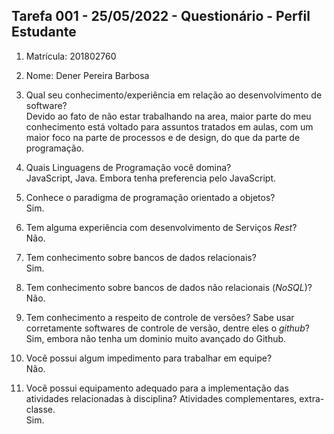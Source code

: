 ## Tarefa 001 - 25/05/2022 - Questionário - Perfil Estudante

1. Matrícula: 201802760
2. Nome: Dener Pereira Barbosa 

3. Qual seu conhecimento/experiência em relação ao desenvolvimento de software? </br>
Devido ao fato de não estar trabalhando na area, maior parte do meu conhecimento está voltado para assuntos tratados em aulas, com um maior foco na parte de processos e de design, do que da parte de programação.

4. Quais Linguagens de Programação você domina? </br>
JavaScript, Java. Embora tenha preferencia pelo JavaScript.

5. Conhece o paradigma de programação orientado a objetos? </br>
Sim.

6. Tem alguma experiência com desenvolvimento de Serviços _Rest_? </br>
Não.

7. Tem conhecimento sobre bancos de dados relacionais? </br>
Sim.

8. Tem conhecimento sobre bancos de dados não relacionais (_NoSQL_)? </br>
Não.

9. Tem conhecimento a respeito de controle de versões? Sabe usar corretamente softwares de controle de versão, dentre eles o _github_? </br>
Sim, embora não tenha um dominio muito avançado do Github.

10. Você possui algum impedimento para trabalhar em equipe? </br>
Não.

11. Você possui equipamento adequado para a implementação das atividades relacionadas à disciplina? Atividades complementares, extra-classe. </br>
Sim.
